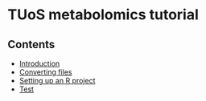 # TUoS metabolomics tutorial

## Contents

- [Introduction](intro)
- [Converting files](msconvert)
- [Setting up an R project](initialR)
- [Test](test)

